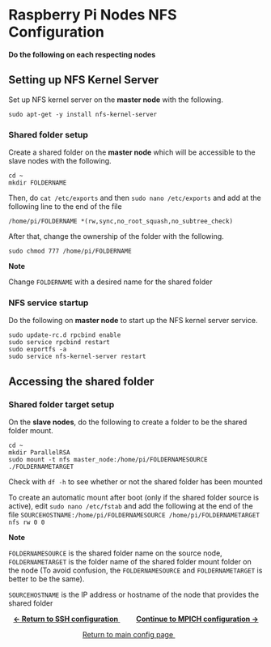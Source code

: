 # Raspberry Pi Nodes NFS Configuration
**Do the following on each respecting nodes**

## Setting up NFS Kernel Server
Set up NFS kernel server on the **master node** with the following.
```
sudo apt-get -y install nfs-kernel-server
```

### Shared folder setup
Create a shared folder on the **master node** which will be accessible to the slave nodes with the following.
```
cd ~
mkdir FOLDERNAME
```
Then, do `cat /etc/exports` and then `sudo nano /etc/exports` and add at the following line to the end of the file 
```
/home/pi/FOLDERNAME *(rw,sync,no_root_squash,no_subtree_check)
```
After that, change the ownership of the folder with the following.
```
sudo chmod 777 /home/pi/FOLDERNAME
```

**Note**

Change `FOLDERNAME` with a desired name for the shared folder

### NFS service startup
Do the following on **master node** to start up the NFS kernel server service.
```
sudo update-rc.d rpcbind enable
sudo service rpcbind restart
sudo exportfs -a
sudo service nfs-kernel-server restart
```

## Accessing the shared folder
### Shared folder target setup
On the **slave nodes**, do the following to create a folder to be the shared folder mount.
```
cd ~
mkdir ParallelRSA
sudo mount -t nfs master_node:/home/pi/FOLDERNAMESOURCE ./FOLDERNAMETARGET
```
Check with `df -h` to see whether or not the shared folder has been mounted

To create an automatic mount after boot (only if the shared folder source is active), edit `sudo nano /etc/fstab` and add the following at the end of the file
`SOURCEHOSTNAME:/home/pi/FOLDERNAMESOURCE /home/pi/FOLDERNAMETARGET nfs rw 0 0`

**Note**

`FOLDERNAMESOURCE` is the shared folder name on the source node, `FOLDERNAMETARGET` is the folder name of the shared folder mount folder on the node (To avoid confusion, the `FOLDERNAMESOURCE` and `FOLDERNAMETARGET` is better to be the same).

`SOURCEHOSTNAME` is the IP address or hostname of the node that provides the shared folder

<p align="center">
	<a href="https://github.com/ReinhartC/Parallel-RSA-on-Raspberry-Pi/tree/master/Configurations/SSH.md">
		<b>← Return to SSH configuration</b>
	</a>  
	<a href="https://github.com/ReinhartC/Parallel-RSA-on-Raspberry-Pi/blob/master/Configurations/MPICH.md">
		<b>Continue to MPICH configuration →</b>
	</a>
</p>
<p align="center">
	<a href="https://github.com/ReinhartC/Parallel-RSA-on-Raspberry-Pi/tree/master/Configurations">
		Return to main config page
	</a>  
</p>